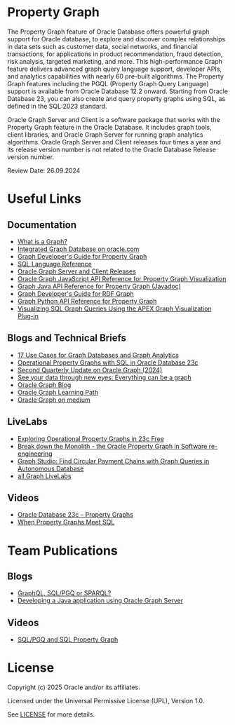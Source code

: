 # Property Graph

The Property Graph feature of Oracle Database offers powerful graph support for Oracle database, to explore and discover complex relationships in data sets such as customer data, social networks, and financial transactions, for applications in product recommendation, fraud detection, risk analysis, targeted marketing, and more. This high-performance Graph feature delivers advanced graph query language support, developer APIs, and analytics capabilities with nearly 60 pre-built algorithms. The Property Graph features including the PGQL (Property Graph Query Language) support is available from Oracle Database 12.2 onward. Starting from Oracle Database 23, you can also create and query property graphs using SQL, as defined in the SQL:2023 standard.

Oracle Graph Server and Client is a software package that works with the Property Graph feature in the Oracle Database. It includes graph tools, client libraries, and Oracle Graph Server for running graph analytics algorithms. Oracle Graph Server and Client releases four times a year and its release version number is not related to the Oracle Database Release version number.

Review Date: 26.09.2024

# Useful Links

## Documentation  
 
- [What is a Graph?](https://www.oracle.com/autonomous-database/what-is-graph-database/#graph-database-defined)
- [Integrated Graph Database on oracle.com](https://www.oracle.com/database/graph/)
- [Graph Developer's Guide for Property Graph](https://docs.oracle.com/en/database/oracle/property-graph/24.2/spgdg/sql-property-graphs.html#GUID-B82E61FF-3601-4D9C-99F9-6A5D4FF961E6)
- [SQL Language Reference](https://docs.oracle.com/en/database/oracle/oracle-database/23/sqlrf/create-property-graph.html#SQLRF-GUID-37364ADB-E89C-4D92-A431-F2544FEDB218)
- [Oracle Graph Server and Client Releases](https://docs.oracle.com/en/database/oracle/property-graph/)
- [Oracle Graph JavaScript API Reference for Property Graph Visualization](https://docs.oracle.com/en/database/oracle/property-graph/24.2/pgjsd/index.html)
- [Graph Java API Reference for Property Graph (Javadoc)](https://docs.oracle.com/en/database/oracle/property-graph/24.2/spgjv/index.html)
- [Graph Developer's Guide for RDF Graph](https://docs.oracle.com/en/database/oracle/oracle-database/23/rdfrm/index.html)
- [Graph Python API Reference for Property Graph](https://docs.oracle.com/en/database/oracle/property-graph/24.2/books.html)
- [Visualizing SQL Graph Queries Using the APEX Graph Visualization Plug-in](https://docs.oracle.com/en/database/oracle/property-graph/23.4/spgdg/visualizing-sql-graph-queries-using-apex-graph-visualization-plug.html)

## Blogs and Technical Briefs

- [17 Use Cases for Graph Databases and Graph Analytics](https://www.oracle.com/a/ocom/docs/graph-database-use-cases-ebook.pdf)
- [Operational Property Graphs with SQL in Oracle Database 23c](https://www.oracle.com/a/ocom/docs/database/operational_property_graph_with_23c.pdf)
- [Second Quarterly Update on Oracle Graph (2024)](https://blogs.oracle.com/database/post/second-quarterly-update-on-oracle-graph-2024)
- [See your data through new eyes: Everything can be a graph](https://blogs.oracle.com/coretec/post/see-your-data-through-new-eyes-everything-can-be-a-graph)
- [Oracle Graph Blog](https://blogs.oracle.com/database/category/db-graph)
- [Oracle Graph Learning Path](https://blogs.oracle.com/database/post/oracle-graph-learning-path)
- [Oracle Graph on medium](https://medium.com/tag/oracle-graph)


## LiveLabs

- [Exploring Operational Property Graphs in 23c Free](https://apexapps.oracle.com/pls/apex/r/dbpm/livelabs/view-workshop?wid=3659)
- [Break down the Monolith - the Oracle Property Graph in Software re-engineering](https://apexapps.oracle.com/pls/apex/r/dbpm/livelabs/view-workshop?wid=3788&clear=RR,180&session=3234280003655)
- [Graph Studio: Find Circular Payment Chains with Graph Queries in Autonomous Database](https://apexapps.oracle.com/pls/apex/r/dbpm/livelabs/view-workshop?wid=770)
- [all Graph LiveLabs](https://apexapps.oracle.com/pls/apex/f?p=133:100:117224653754233::::SEARCH:graph) 

## Videos

- [Oracle Database 23c – Property Graphs](https://www.youtube.com/watch?v=4uknPkJkUIk)
- [When Property Graphs Meet SQL](https://www.youtube.com/watch?v=S1PJLmDiRMY)

# Team Publications

## Blogs

- [GraphQL, SQL/PGQ or SPARQL?](https://blogs.oracle.com/coretec/post/graphql-pgqql-or-sparql)
- [Developing a Java application using Oracle Graph Server](https://blogs.oracle.com/coretec/post/developing-a-java-application-working-on-top-of-oracle-property-graph-server)

## Videos

- [SQL/PGQ and SQL Property Graph](https://youtu.be/cezMbCP6hvc)

# License

Copyright (c) 2025 Oracle and/or its affiliates.

Licensed under the Universal Permissive License (UPL), Version 1.0.

See [LICENSE](https://github.com/oracle-devrel/technology-engineering/blob/main/LICENSE) for more details.
